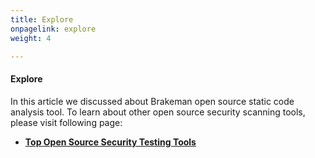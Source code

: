 ```yaml
---
title: Explore
onpagelink: explore
weight: 4

---
```


#### **Explore**

In this article we discussed about Brakeman open source static code analysis tool. To learn about other open source security scanning tools, please visit following page:

*   **[Top Open Source Security Testing Tools](https://products.containerize.com/security-testing-tools/)**